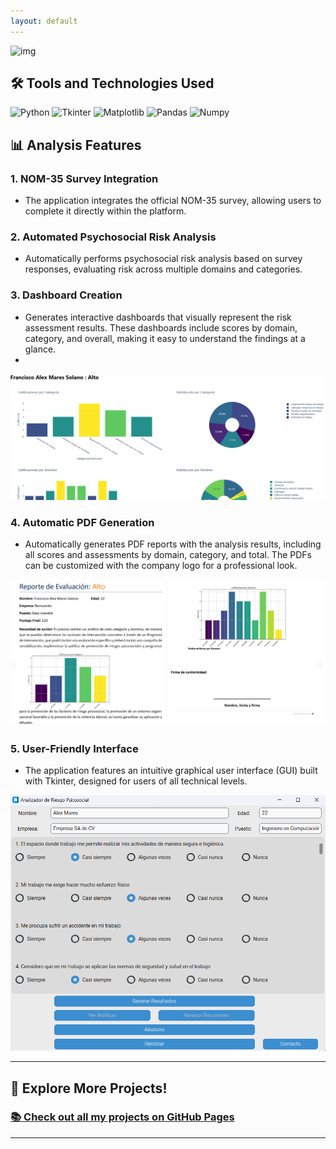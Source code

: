 ```yaml
---
layout: default
---
```

![img](imags/gif.gif)

## 🛠️ Tools and Technologies Used

![Python](https://img.shields.io/badge/Python-%2314354C.svg?style=for-the-badge&logo=python&logoColor=white)
![Tkinter](https://img.shields.io/badge/Tkinter-%2300843E.svg?style=for-the-badge&logo=tkinter&logoColor=white)
![Matplotlib](https://img.shields.io/badge/Matplotlib-%2300843E.svg?style=for-the-badge&logo=python&logoColor=white)
![Pandas](https://img.shields.io/badge/Pandas-%23150458.svg?style=for-the-badge&logo=pandas&logoColor=white)
![Numpy](https://img.shields.io/badge/Numpy-%23013243.svg?style=for-the-badge&logo=numpy&logoColor=white)


## 📊 Analysis Features

### 1. **NOM-35 Survey Integration**

- The application integrates the official NOM-35 survey, allowing users to complete it directly within the platform.

### 2. **Automated Psychosocial Risk Analysis**

- Automatically performs psychosocial risk analysis based on survey responses, evaluating risk across multiple domains and categories.

### 3. **Dashboard Creation**

- Generates interactive dashboards that visually represent the risk assessment results. These dashboards include scores by domain, category, and overall, making it easy to understand the findings at a glance.
- 
![img](imags/dashboard.png)

### 4. **Automatic PDF Generation**

- Automatically generates PDF reports with the analysis results, including all scores and assessments by domain, category, and total. The PDFs can be customized with the company logo for a professional look.

![img](imags/doc1.png)

### 5. **User-Friendly Interface**

- The application features an intuitive graphical user interface (GUI) built with Tkinter, designed for users of all technical levels.

![img](imags/interfaz1.png)

* * *

## 🚀 **Explore More Projects!**

### [📚 Check out all my projects on GitHub Pages](https://alxmares.github.io)

* * *
